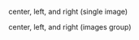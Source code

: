 <script>
  import Hero from '$lib/Hero.svelte'
</script>

<Hero title="Images" subtitle="Some common tasks when you're dealing with images" />

<section class="content section">

<Box title="Positioning">

center, left, and right (single image)

center, left, and right (images group)

</Box>

<Box title="Captions">

</Box>

<Box title="Inline vs Block">


</Box>

</section>
